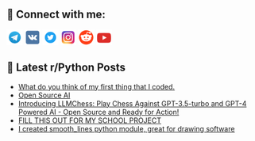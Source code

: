## 🔎 Connect with me:
[<img src="https://github.com/bullbesh/bullbesh/blob/main/images/Telegram.png" width="32" height="32" />](https://t.me/bullbesh)
[<img src="https://github.com/bullbesh/bullbesh/blob/main/images/VK.png" width="32" height="32" />](https://vk.com/bullbesh)
[<img src="https://github.com/bullbesh/bullbesh/blob/main/images/Twitter.png" width="32" height="32" />](https://twitter.com/bullbesh1)
[<img src="https://github.com/bullbesh/bullbesh/blob/main/images/Instagram.png" width="32" height="32" />](https://www.instagram.com/bullbesh)
[<img src="https://github.com/bullbesh/bullbesh/blob/main/images/Reddit.png" width="32" height="32" />](https://www.reddit.com/user/bullbesh)
[<img src="https://github.com/bullbesh/bullbesh/blob/main/images/YouTube.png" width="32" height="32" />](https://www.youtube.com/channel/UCtfjRs6uzgq5mfm8S06WTcg)

## 📕 Latest r/Python Posts
<!-- BLOG-POST-LIST:START -->
- [What do you think of my first thing that I coded.](https://www.reddit.com/r/Python/comments/131gee4/what_do_you_think_of_my_first_thing_that_i_coded/)
- [Open Source AI](https://www.reddit.com/r/Python/comments/131g4rx/open_source_ai/)
- [Introducing LLMChess: Play Chess Against GPT-3.5-turbo and GPT-4 Powered AI - Open Source and Ready for Action!](https://www.reddit.com/r/Python/comments/131fgz6/introducing_llmchess_play_chess_against/)
- [FILL THIS OUT FOR MY SCHOOL PROJECT](https://www.reddit.com/r/Python/comments/131drur/fill_this_out_for_my_school_project/)
- [I created smooth_lines python module, great for drawing software](https://www.reddit.com/r/Python/comments/131dfk9/i_created_smooth_lines_python_module_great_for/)
<!-- BLOG-POST-LIST:END -->
